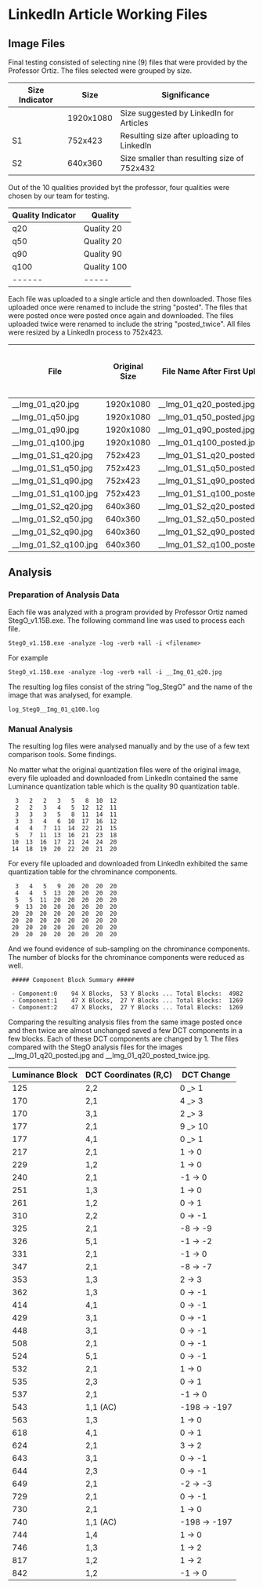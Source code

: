 # LinkedIn Article Working Files

## Image Files

Final testing consisted of selecting nine (9) files that were provided by the Professor Ortiz.  The files selected were grouped by size. 

|Size Indicator|Size|Significance|
|------|----|-----|
||1920x1080|Size suggested by LinkedIn for Articles|
|S1|752x423|Resulting size after uploading to LinkedIn|
|S2|640x360|Size smaller than resulting size of 752x432|

Out of the 10 qualities provided byt the professor, four qualities were chosen by our team for testing.

|Quality Indicator|Quality|
|------|-----|
|q20|Quality 20|
|q50|Quality 20|
|q90|Quality 90|
|q100|Quality 100|
|------|-----|

Each file was uploaded to a single article and then downloaded.  Those files uploaded once were renamed to include the string "posted".  The files that were posted once were posted once again and downloaded.  The files uploaded twice were renamed to include the string "posted_twice".  All files were resized by a LinkedIn process to 752x423.

|File|Original Size| File Name After First Upload | File Name After Second Upload | File Size After First _and_ Second Upload |
|-----|----------|--------------|--------|------------|
|__Img_01_q20.jpg|1920x1080|__Img_01_q20_posted.jpg|__Img_01_q20_posted_twice.jpg|752x423|
|__Img_01_q50.jpg|1920x1080|__Img_01_q50_posted.jpg|__Img_01_q50_posted_twice.jpg|752x423|
|__Img_01_q90.jpg|1920x1080|__Img_01_q90_posted.jpg|__Img_01_q90_posted_twice.jpg|752x423|
|__Img_01_q100.jpg|1920x1080|__Img_01_q100_posted.jpg|__Img_01_q100_posted_twice.jpg|752x423|
|__Img_01_S1_q20.jpg|752x423|__Img_01_S1_q20_posted.jpg|__Img_01_S1_q20_posted_twice.jpg|752x423|
|__Img_01_S1_q50.jpg|752x423|__Img_01_S1_q50_posted.jpg|__Img_01_S1_q50_posted_twice.jpg|752x423|
|__Img_01_S1_q90.jpg|752x423|__Img_01_S1_q90_posted.jpg|__Img_01_S1_q90_posted_twice.jpg|752x423|
|__Img_01_S1_q100.jpg|752x423|__Img_01_S1_q100_posted.jpg|__Img_01_S1_q100_posted_twice.jpg|752x423|
|__Img_01_S2_q20.jpg|640x360|__Img_01_S2_q20_posted.jpg|__Img_01_S2_q20_posted_twice.jpg|752x423|
|__Img_01_S2_q50.jpg|640x360|__Img_01_S2_q50_posted.jpg|__Img_01_S2_q50_posted_twice.jpg|752x423|
|__Img_01_S2_q90.jpg|640x360|__Img_01_S2_q90_posted.jpg|__Img_01_S2_q90_posted_twice.jpg|752x423|
|__Img_01_S2_q100.jpg|640x360|__Img_01_S2_q100_posted.jpg|__Img_01_S2_q100_posted_twice.jpg|752x423|

## Analysis
### Preparation of Analysis Data
Each file was analyzed with a program provided by Professor Ortiz named StegO_v1.15B.exe.  The following command line was used to process each file.
```
StegO_v1.15B.exe -analyze -log -verb +all -i <filename>
```
For example
```
StegO_v1.15B.exe -analyze -log -verb +all -i __Img_01_q20.jpg 
```
The resulting log files consist of the string "log_StegO" and the name of the image that was analysed, for example.
```
log_StegO__Img_01_q100.log
```
### Manual Analysis
The resulting log files were analysed manually and by the use of a few text comparison tools.   Some findings.

No matter what the original quantization files were of the original image, every file uploaded and downloaded from LinkedIn contained the same Luminance quantization table which is the quality 90 quantization table.
```
  3   2   2   3   5   8  10  12 
  2   2   3   4   5  12  12  11 
  3   3   3   5   8  11  14  11 
  3   3   4   6  10  17  16  12 
  4   4   7  11  14  22  21  15 
  5   7  11  13  16  21  23  18 
 10  13  16  17  21  24  24  20 
 14  18  19  20  22  20  21  20 
```

For every file uploaded and downloaded from LinkedIn exhibited the same quantization table for the chrominance components.
```
  3   4   5   9  20  20  20  20 
  4   4   5  13  20  20  20  20 
  5   5  11  20  20  20  20  20 
  9  13  20  20  20  20  20  20 
 20  20  20  20  20  20  20  20 
 20  20  20  20  20  20  20  20 
 20  20  20  20  20  20  20  20 
 20  20  20  20  20  20  20  20 
```
And we found evidence of sub-sampling on the chrominance components.  The number of blocks for the chrominance components were reduced as well.
```
 ##### Component Block Summary ##### 

 - Component:0    94 X Blocks,  53 Y Blocks ... Total Blocks:  4982
 - Component:1    47 X Blocks,  27 Y Blocks ... Total Blocks:  1269
 - Component:2    47 X Blocks,  27 Y Blocks ... Total Blocks:  1269
```
Comparing the resulting analysis files from the same image posted once and then twice are almost unchanged saved a few DCT components in a few blocks.  Each of these DCT components are changed by 1.
The files compared with the StegO analysis files for the images __Img_01_q20_posted.jpg and __Img_01_q20_posted_twice.jpg.

|Luminance Block|DCT Coordinates (R,C)|DCT Change|
|----|----|---|
|125|2,2|0 _> 1|x
|170|2,1|4 _> 3|x
|170|3,1|2 _> 3|x
|177|2,1|9 _> 10|x
|177|4,1|0 _> 1|x
|217|2,1| 1 -> 0|x
|229|1,2| 1 -> 0|x
|240|2,1| -1 -> 0|x
|251|1,3| 1 -> 0|x
|261|1,2| 0 -> 1|x
|310|2,2| 0 -> -1|x
|325|2,1| -8 -> -9|x
|326|5,1| -1 -> -2|x
|331|2,1| -1 -> 0|x
|347|2,1| -8 -> -7|x
|353|1,3| 2 -> 3|x
|362|1,3| 0 -> -1|x
|414|4,1| 0 -> -1|x
|429|3,1| 0 -> -1|x
|448|3,1| 0 -> -1|x
|508|2,1| 0 -> -1|
|524|5,1| 0 -> -1|x
|532|2,1| 1 -> 0|x
|535|2,3| 0 -> 1|x
|537|2,1| -1 -> 0|x
|543|1,1 (AC)| -198 -> -197|x
|563|1,3| 1 -> 0|x
|618|4,1| 0 -> 1|xlast
|624|2,1| 3 -> 2|x
|643|3,1| 0 -> -1|x
|644|2,3| 0 -> -1|x
|649|2,1| -2 -> -3|x
|729|2,1| 0 -> -1|x
|730|2,1| 1 -> 0|x
|740|1,1 (AC)| -198 -> -197|x
|744|1,4| 1 -> 0|x
|746|1,3| 1 -> 2|x
|817|1,2| 1 -> 2|x
|842|1,2| -1 -> 0|x
